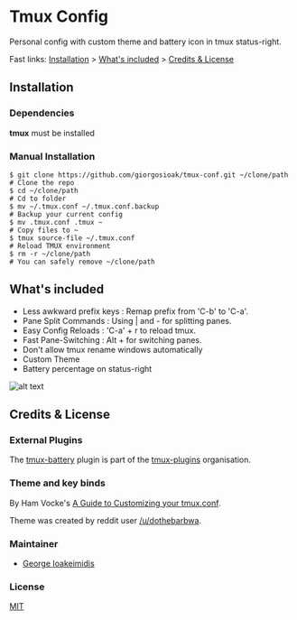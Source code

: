 # Tmux Config

Personal config with custom theme and battery icon in tmux status-right.

Fast links: [Installation](#installation) > [What's included](#whats-included) > [Credits & License](#credits--license)

## Installation

### Dependencies

**tmux** must be installed

### Manual Installation

    $ git clone https://github.com/giorgosioak/tmux-conf.git ~/clone/path   # Clone the repo
    $ cd ~/clone/path                                                       # Cd to folder
    $ mv ~/.tmux.conf ~/.tmux.conf.backup                                   # Backup your current config
    $ mv .tmux.conf .tmux ~                                                 # Copy files to ~ 
    $ tmux source-file ~/.tmux.conf                                         # Reload TMUX environment
    $ rm -r ~/clone/path                                                    # You can safely remove ~/clone/path

## What's included

* Less awkward prefix keys : Remap prefix from 'C-b' to 'C-a'.
* Pane Split Commands : Using | and - for splitting panes.
* Easy Config Reloads : 'C-a' + r to reload tmux.
* Fast Pane-Switching : Alt + <arrows> for switching panes.
* Don't allow tmux rename windows automatically
* Custom Theme
* Battery percentage on status-right

![alt text](https://i.imgur.com/0itksnd.png)

## Credits & License

### External Plugins

The [tmux-battery](https://github.com/tmux-plugins/tmux-battery) plugin is part of the [tmux-plugins](https://github.com/tmux-plugins) organisation.

### Theme and key binds

By Ham Vocke's [A Guide to Customizing your tmux.conf](http://www.hamvocke.com/blog/a-guide-to-customizing-your-tmux-conf/).

Theme was created by reddit user [/u/dothebarbwa](https://www.reddit.com/user/dothebarbwa).

### Maintainer

 - [George Ioakeimidis](https://github.com/giorgosioak)

### License

[MIT](LICENSE.md)
